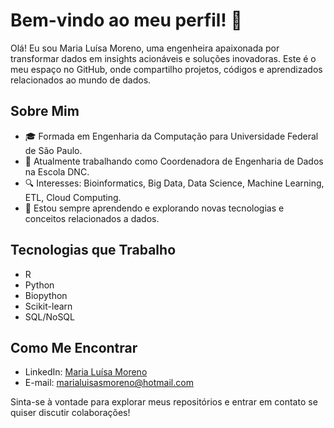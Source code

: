 # Bem-vindo ao meu perfil! 👋

Olá! Eu sou Maria Luísa Moreno, uma engenheira apaixonada por transformar dados em insights acionáveis e soluções inovadoras. Este é o meu espaço no GitHub, onde compartilho projetos, códigos e aprendizados relacionados ao mundo de dados.

## Sobre Mim

- 🎓 Formada em Engenharia da Computação para Universidade Federal de São Paulo.
- 💼 Atualmente trabalhando como Coordenadora de Engenharia de Dados na Escola DNC.
- 🔍 Interesses: Bioinformatics, Big Data, Data Science, Machine Learning, ETL, Cloud Computing.
- 🌱 Estou sempre aprendendo e explorando novas tecnologias e conceitos relacionados a dados.

## Tecnologias que Trabalho

- R
- Python
- Biopython
- Scikit-learn
- SQL/NoSQL

## Como Me Encontrar

- LinkedIn: [Maria Luísa Moreno](https://www.linkedin.com/in/marialuisamoreno/)
- E-mail: [marialuisasmoreno@hotmail.com](marialuisasmoreno@hotmail.com)

Sinta-se à vontade para explorar meus repositórios e entrar em contato se quiser discutir colaborações!

